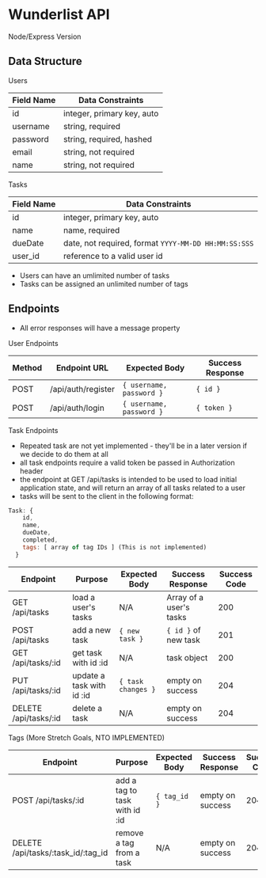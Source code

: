 # Wunderlist API

Node/Express Version

## Data Structure

Users

| Field Name | Data Constraints           |
| ---------- | -------------------------- |
| id         | integer, primary key, auto |
| username   | string, required           |
| password   | string, required, hashed   |
| email      | string, not required       |
| name       | string, not required       |

Tasks

| Field Name | Data Constraints                                     |
| ---------- | ---------------------------------------------------- |
| id         | integer, primary key, auto                           |
| name       | name, required                                       |
| dueDate    | date, not required, format `YYYY-MM-DD HH:MM:SS:SSS` |
| user_id    | reference to a valid user id                         |

- Users can have an umlimited number of tasks
- Tasks can be assigned an unlimited number of tags

## Endpoints

- All error responses will have a message property

User Endpoints

| Method | Endpoint URL       | Expected Body            | Success Response |
| ------ | ------------------ | ------------------------ | ---------------- |
| POST   | /api/auth/register | `{ username, password }` | `{ id }`         |
| POST   | /api/auth/login    | `{ username, password }` | `{ token }`      |

Task Endpoints

- Repeated task are not yet implemented - they'll be in a later version if we decide to do them at all
- all task endpoints require a valid token be passed in Authorization header
- the endpoint at GET /api/tasks is intended to be used to load initial application state, and will return an array of all tasks related to a user
- tasks will be sent to the client in the following format:

```js
Task: {
    id,
    name,
    dueDate,
    completed,
    tags: [ array of tag IDs ] (This is not implemented)
  }
```

| Endpoint              | Purpose                   | Expected Body      | Success Response        | Success Code |
| --------------------- | ------------------------- | ------------------ | ----------------------- | ------------ |
| GET /api/tasks        | load a user's tasks       | N/A                | Array of a user's tasks | 200          |
| POST /api/tasks       | add a new task            | `{ new task }`     | `{ id }` of new task    | 201          |
| GET /api/tasks/:id    | get task with id :id      | N/A                | task object             | 200          |
| PUT /api/tasks/:id    | update a task with id :id | `{ task changes }` | empty on success        | 204          |
| DELETE /api/tasks/:id | delete a task             | N/A                | empty on success        | 204          |

Tags (More Stretch Goals, NTO IMPLEMENTED)

| Endpoint                           | Purpose                       | Expected Body | Success Response | Success Code |
| ---------------------------------- | ----------------------------- | ------------- | ---------------- | ------------ |
| POST /api/tasks/:id                | add a tag to task with id :id | `{ tag_id }`  | empty on success | 204          |
| DELETE /api/tasks/:task_id/:tag_id | remove a tag from a task      | N/A           | empty on success | 204          |
